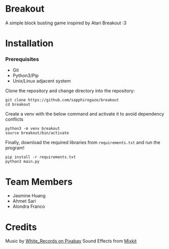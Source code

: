 # Breakout

A simple block busting game inspired by Atari Breakout :3

# Installation

### Prerequisites

- Git
- Python3/Pip
- Unix/Linux adjacent system

Clone the repository and change directory into the repository:

```
git clone https://github.com/sapphiregaze/breakout
cd breakout
```

Create a venv with the below command and activate it to avoid dependency conflicts

```
python3 -m venv breakout
source breakout/bin/activate
```

Finally, download the required libraries from `requirements.txt` and run the program!

```
pip install -r requirements.txt
python3 main.py
```

# Team Members

- Jasmine Huang
- Ahmet Sari
- Alondra Franco

# Credits

Music by [White_Records on Pixabay](https://pixabay.com/music/video-games-byte-blast-8-bit-arcade-music-background-music-for-video-208780/)
Sound Effects from [Mixkit](https://mixkit.co/)
